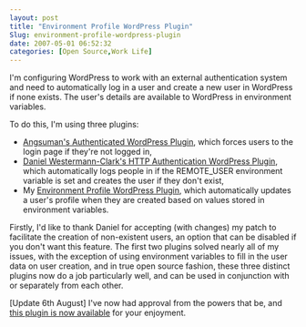 ```yaml
---
layout: post
title: "Environment Profile WordPress Plugin"
Slug: environment-profile-wordpress-plugin
date: 2007-05-01 06:52:32
categories: [Open Source,Work Life]
---
```

I'm configuring WordPress to work with an external authentication system and need to automatically log in a user and create a new user in WordPress if none exists. The user's details are available to WordPress in environment variables.

To do this, I'm using three plugins:

- [Angsuman's Authenticated WordPress Plugin](http://blog.taragana.com/index.php/archive/angsumans-authenticated-wordpress-plugin-password-protection-for-your-wordpress-blog/), which forces users to the login page if they're not logged in,
- [Daniel Westermann-Clark's HTTP Authentication WordPress Plugin](http://dev.webadmin.ufl.edu/~dwc/2005/03/10/http-authentication-plugin/), which automatically logs people in if the REMOTE\_USER environment variable is set and creates the user if they don't exist,
- My [Environment Profile WordPress Plugin](http://zaltana.org/documentation/Wordpress_Plugins_Environment_Profile), which automatically updates a user's profile when they are created based on values stored in environment variables.

Firstly, I'd like to thank Daniel for accepting (with changes) my patch to facilitate the creation of non-existent users, an option that can be disabled if you don't want this feature. The first two plugins solved nearly all of my issues, with the exception of using environment variables to fill in the user data on user creation, and in true open source fashion, these three distinct plugins now do a job particularly well, and can be used in conjunction with or separately from each other.

\[Update 6th August\] I've now had approval from the powers that be, and [this plugin is now available](http://zaltana.org/documentation/Wordpress_Plugins_Environment_Profile) for your enjoyment.

